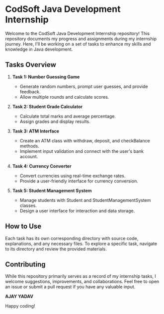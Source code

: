 # CodSoft Java Development Internship

Welcome to the CodSoft Java Development Internship repository! This repository documents my progress and assignments during my internship journey. Here, I'll be working on a set of tasks to enhance my skills and knowledge in Java development.

## Tasks Overview

1. **Task 1: Number Guessing Game**
   - Generate random numbers, prompt user guesses, and provide feedback.
   - Allow multiple rounds and calculate scores.

2. **Task 2: Student Grade Calculator**
   - Calculate total marks and average percentage.
   - Assign grades and display results.

3. **Task 3: ATM Interface**
   - Create an ATM class with withdraw, deposit, and checkBalance methods.
   - Implement input validation and connect with the user's bank account.

4. **Task 4: Currency Converter**
   - Convert currencies using real-time exchange rates.
   - Provide a user-friendly interface for currency conversion.

5. **Task 5: Student Management System**
   - Manage students with Student and StudentManagementSystem classes.
   - Design a user interface for interaction and data storage.

## How to Use

Each task has its own corresponding directory with source code, explanations, and any necessary files. To explore a specific task, navigate to its directory and review the provided materials.

## Contributing

While this repository primarily serves as a record of my internship tasks, I welcome suggestions, improvements, and collaborations. Feel free to open an issue or submit a pull request if you have any valuable input.

**AJAY YADAV**

Happy coding!
